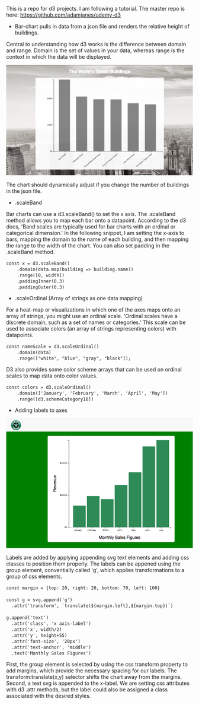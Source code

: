This is a repo for d3 projects.
I am following a tutorial. The master repo is here: https://github.com/adamjanes/udemy-d3

* Bar-chart pulls in data from a json file and renders the relative height of buildings.

Central to understanding how d3 works is the difference between domain and range. Domain is the set of values in your data, whereas range is the context in which the data will be displayed. 

![screen shot of bar-chart](bar-chart.png)

The chart should dynamically adjust if you change the number of buildings in the json file.

* .scaleBand

Bar charts can use a d3.scaleBand() to set the x axis. The .scaleBand method allows you to map each bar onto a datapoint. According to the d3 docs, 'Band scales are typically used for bar charts with an ordinal or categorical dimension.' In the following snippet, I am setting the x-axis to bars, mapping the domain to the name of each building, and then mapping the range to the width of the chart. You can also set padding in the .scaleBand method.

```
const x = d3.scaleBand()
    .domain(data.map(building => building.name))
    .range([0, width])
    .paddingInner(0.3)
    .paddingOuter(0.3)
```

* .scaleOrdinal (Array of strings as one data mapping)

For a heat-map or visualizations in which one of the axes maps onto an array of strings, you might use an ordinal scale. 'Ordinal scales have a discrete domain, such as a set of names or categories.' This scale can be used to associate colors (an array of strings representing colors) with datapoints.

``` 
const nameScale = d3.scaleOrdinal()
    .domain(data)
    .range(["white", "blue", "gray", "black"]);
```

D3 also provides some color scheme arrays that can be used on ordinal scales to map data onto color values. 

``` 
const colors = d3.scaleOrdinal()
    .domain(['January', 'February', 'March', 'April', 'May'])
    .range([d3.schemeCategory10])
```

* Adding labels to axes

![screen shot of Starbreak sales figuresbar-chart](Star-break-bar-chart.png)

Labels are added by applying appending svg text elements and adding css classes to position them properly. The labels can be appened using the group element, conventially called 'g', which applies transformations to a group of css elements.

```
const margin = {top: 20, right: 20, bottom: 70, left: 100}

const g = svg.append('g')
  .attr('transform', `translate(${margin.left},${margin.top})`)

g.append('text')
  .attr('class', 'x axis-label')
  .attr('x', width/2)
  .attr('y', height+55)
  .attr('font-size', '20px')
  .attr('text-anchor', 'middle')
  .text('Monthly Sales Figures')
```

First, the group element is selected by using the css transform property to add margins, which provide the necessary spacing for our labels. The transform:translate(x,y) selector shifts the chart away from the margins. Second, a text svg is appended to the x-label. We are setting css attributes with d3 .attr methods, but the label could also be assigned a class associated with the desired styles.



